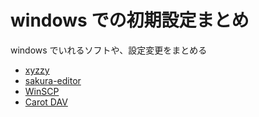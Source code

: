 windows での初期設定まとめ
===========================
windows でいれるソフトや、設定変更をまとめる

* [xyzzy](http://www.jsdlab.co.jp/~kamei/)
* [sakura-editor](http://sakura-editor.sourceforge.net/)
* [WinSCP](https://winscp.net/eng/docs/lang:jp)
* [Carot DAV](http://rei.to/carotdav.html)
